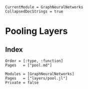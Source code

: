 ```@meta
CurrentModule = GraphNeuralNetworks
CollapsedDocStrings = true
```

# Pooling Layers

## Index

```@index
Order = [:type, :function]
Pages   = ["pool.md"]
```

```@autodocs
Modules = [GraphNeuralNetworks]
Pages   = ["layers/pool.jl"]
Private = false
```
